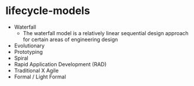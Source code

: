 # lifecycle-models
- Waterfall
    - The waterfall model is a relatively linear sequential design approach for certain areas of engineering design
- Evolutionary
- Prototyping
- Spiral
- Rapid Application Development (RAD)
- Traditional X Agile
- Formal / Light Formal
